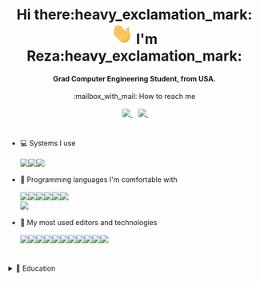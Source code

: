 <!-- style source: https://github.com/MircoT/MircoT/commit/a65c45b0b1102b5988db5d5a28d2f283319a5d87 -->

<h1 align="center"> Hi there:heavy_exclamation_mark:<img src="https://github.com/MircoT/MircoT/raw/master/hi.gif" height="42px" /> I'm Reza:heavy_exclamation_mark: </h1>

<h4 align='center'>
  Grad Computer Engineering Student, from USA.
</h4>

<p align='center'>
  :mailbox_with_mail: How to reach me<br/><br/>&nbsp;&nbsp;
  <a href='mailto:reza.mir010@gmail.com'>
    <img src="https://img.shields.io/badge/ProtonMail-8B89CC?style=for-the-badge&logo=protonmail&logoColor=white" />
  </a>&nbsp;&nbsp;
  <a href="https://www.linkedin.com/in/reza-mir">
    <img src="https://img.shields.io/badge/linkedin-%230077B5.svg?&style=for-the-badge&logo=linkedin&logoColor=white" />
  </a>&nbsp;&nbsp;
</p>

<h1></h1>

<!-- badge source: https://github.com/alexandresanlim/Badges4-README.md-Profile -->

* :computer: Systems I use<br/><br/><img src="https://img.shields.io/badge/Kali_Linux-557C94?style=for-the-badge&logo=kali-linux&logoColor=white" /><img src="https://img.shields.io/badge/Windows-%230078D6?logo=windows&logoColor=white&style=for-the-badge" /><img src="https://img.shields.io/badge/Mac-%23999999?logo=apple&logoColor=white&style=for-the-badge" />

* :pencil: Programming languages I'm comfortable with<br/><br/><img src="https://img.shields.io/badge/Python-%233776AB.svg?style=for-the-badge&logo=python&logoColor=white" /><img src="https://img.shields.io/badge/C++-ff69b4.svg?style=for-the-badge&logo=cplusplus&logoColor=white" /><img src="https://img.shields.io/badge/C%20Language-inactive.svg?style=for-the-badge&logo=C&logoColor=white" /><img src="https://img.shields.io/badge/Ruby-CC342D?style=for-the-badge&logo=ruby&logoColor=white" /><img src="https://img.shields.io/badge/HTML5-E34F26?style=for-the-badge&logo=html5&logoColor=white"/><img src="https://img.shields.io/badge/CSS3-1572B6?style=for-the-badge&logo=css3&logoColor=white"/><br/><img src="https://img.shields.io/badge/Java-%fffff.svg?style=for-the-badge&logo=java&logoColor=white" />

* :briefcase: My most used editors and technologies<br/><br/><img src="https://img.shields.io/badge/Visual%20Studio%20Code-%23007ACC.svg?logo=visual-studio-code&logoColor=white&style=for-the-badge" /><img src="https://img.shields.io/badge/MATLAB-critical.svg?style=for-the-badge&logo=matlab&logoColor=white" /><img src="https://img.shields.io/badge/conda-342B029.svg?&style=for-the-badge&logo=anaconda&logoColor=white"/><img src="https://img.shields.io/badge/Jupyter-F37626.svg?&style=for-the-badge&logo=Jupyter&logoColor=white" /><img src="https://img.shields.io/badge/Ruby_on_Rails-CC0000?style=for-the-badge&logo=ruby-on-rails&logoColor=white"/><img src="https://img.shields.io/badge/Notepad++-90E59A.svg?style=for-the-badge&logo=notepad%2B%2B&logoColor=black"/><img src="https://img.shields.io/badge/Visual_Studio-5C2D91?style=for-the-badge&logo=visual%20studio&logoColor=white"/><img src="https://img.shields.io/badge/Atom-66595C?style=for-the-badge&logo=Atom&logoColor=white"/><img src="https://img.shields.io/badge/PyCharm-000000.svg?&style=for-the-badge&logo=PyCharm&logoColor=white"/><img src="https://img.shields.io/badge/Arduino_IDE-00979D?style=for-the-badge&logo=arduino&logoColor=white"/><img src="https://img.shields.io/badge/Adobe%20Premiere%20Pro-9999FF?style=for-the-badge&logo=Adobe%20Premiere%20Pro&logoColor=white"/>

<h1></h1>
<details>
  <summary>📃 Education</summary>
<h3 align='center'> 🎓 Education </h3>

- :scroll: **Master's Student in Computer Engineering**\
  :calendar: 2022 - 2023\
  :school: **California State University, Fullerton** - CA, USA

- :scroll: **Bachelor's Degree in Electrical and Computer Engineering**\
  :calendar: 2018 - 2021\
  :school: **Northern Illinois University** - IL, USA



<!--
**RezzaMir/RezzaMir** is a ✨ _special_ ✨ repository because its `README.md` (this file) appears on your GitHub profile.

Here are some ideas to get you started:

- 🔭 I’m currently working on ...
- 🌱 I’m currently learning ...
- 👯 I’m looking to collaborate on ...
- 🤔 I’m looking for help with ...
- 💬 Ask me about ...
- 📫 How to reach me: ...
- 😄 Pronouns: ...
- ⚡ Fun fact: ...
-->
